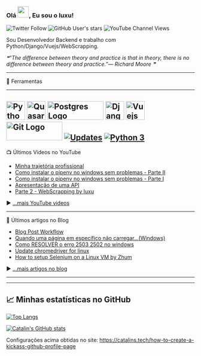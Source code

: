 ### Olá <img src="https://raw.githubusercontent.com/MartinHeinz/MartinHeinz/master/wave.gif" width="30px">, Eu sou o luxu!

![Twitter Follow](https://img.shields.io/twitter/follow/zicadopv?style=social) ![GitHub User's stars](https://img.shields.io/github/stars/luxu?style=social) ![YouTube Channel Views](https://img.shields.io/youtube/channel/views/UC5v-c9aW02w4CQM81REYvyA?style=social)

Sou Desenvolvedor Backend e trabalho com Python/Django/Vuejs/WebScrapping.

<!--STARTS_HERE_QUOTE_README-->
<i>❝“The difference between theory and practice is that in theory, there is no difference between theory and practice.”— Richard Moore   ❞</i>
<!--ENDS_HERE_QUOTE_README-->

---

🧰 Ferramentas

---

<img src="https://cdn.cdnlogo.com/logos/p/3/python.svg" alt="Python Logo" width="50" height="50"/> <img src="https://cdn.quasar.dev/logo/svg/quasar-logo.svg" alt="Quasar Logo" width="50" height="50"/>
<img src="https://www.vectorlogo.zone/logos/postgresql/postgresql-ar21.svg" alt="Postgres Logo" width="150" height="50"/>
<img src="https://www.vectorlogo.zone/logos/djangoproject/djangoproject-ar21.svg" alt="Django Logo" width="50" height="50"/>
<img src="https://www.vectorlogo.zone/logos/vuejs/vuejs-ar21.svg" alt="Vuejs Logo" width="50" height="50"/>
<img src="https://www.vectorlogo.zone/logos/git-scm/git-scm-ar21.svg" alt="Git Logo" width="150" height="50"/>
[![Updates](https://pyup.io/repos/github/luxu/fpython/shield.svg)](https://pyup.io/repos/github/luxu/fpython/)
[![Python 3](https://pyup.io/repos/github/luxu/fpython/python-3-shield.svg)](https://pyup.io/repos/github/luxu/fpython/)
---

📺 Últimos Vídeos no YouTube

<!-- YOUTUBE-VIDEOS-LIST:START -->
- [Minha trajetória profissional](https://www.youtube.com/watch?v=BhIJxuAY-GU)
- [Como instalar o pipenv no windows sem problemas - Parte II](https://www.youtube.com/watch?v=hCj9byh6vHI)
- [Como instalar o pipenv no windows sem problemas - Parte I](https://www.youtube.com/watch?v=GNdWz4Xz0Kc)
- [Apresentação de uma API](https://www.youtube.com/watch?v=ALxOjE0vCbM)
- [Parte 2 - WebScrapping by luxu](https://www.youtube.com/watch?v=XRm6PiRif5Y)
<!-- YOUTUBE-VIDEOS-LIST:END -->


▶ [...mais YouTube videos](https://www.youtube.com/channel/UC5v-c9aW02w4CQM81REYvyA?sub_confirmation=1)

---

📘 Últimos artigos no Blog

<!-- BLOG-POST-LIST:START -->
- [Blog Post Workflow](https://blog.luxu.com.br/2021/07/24/blog-post-workflow/)
- [Quando uma página em específico não carregar…(Windows)](https://blog.luxu.com.br/2021/07/08/quando-uma-pagina-em-especifico-nao-carregar-windows/)
- [Como RESOLVER o erro 2503 2502 no windows](https://blog.luxu.com.br/2021/06/24/como-resolver-o-erro-2503-2502-no-windows/)
- [Update chromedriver for linux](https://blog.luxu.com.br/2020/10/12/update-chromedriver-for-linux/)
- [How to setup Selenium on a Linux VM by Zhum](https://blog.luxu.com.br/2020/07/14/how-to-setup-selenium-on-a-linux-vm-by-zhum/)
<!-- BLOG-POST-LIST:END -->

▶ [...mais artigos no blog](https://blog.luxu.com.br)

---

---

## &#x1f4c8; Minhas estatísticas no GitHub

[![Top Langs](https://github-readme-stats.vercel.app/api/top-langs/?username=luxu&theme=dracula)](https://github.com/anuraghazra/github-readme-stats)

[![Catalin's GitHub stats](https://github-readme-stats.vercel.app/api?username=luxu&theme=dracula)](https://github.com/anuraghazra/github-readme-stats)


Configurações acima obtidas no site: https://catalins.tech/how-to-create-a-kickass-github-profile-page
